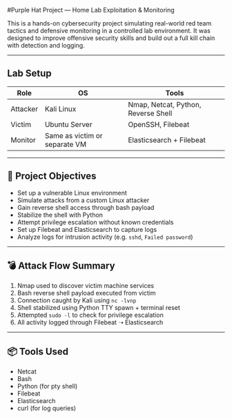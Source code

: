 #Purple Hat Project — Home Lab Exploitation & Monitoring

This is a hands-on cybersecurity project simulating real-world red team tactics and defensive monitoring in a controlled lab environment. It was designed to improve offensive security skills and build out a full kill chain with detection and logging.

---

## Lab Setup

| Role     | OS             | Tools                            |
|----------|----------------|----------------------------------|
| Attacker | Kali Linux     | Nmap, Netcat, Python, Reverse Shell |
| Victim   | Ubuntu Server  | OpenSSH, Filebeat                |
| Monitor  | Same as victim or separate VM | Elasticsearch + Filebeat |

---

## 🧠 Project Objectives

- Set up a vulnerable Linux environment
- Simulate attacks from a custom Linux attacker
- Gain reverse shell access through bash payload
- Stabilize the shell with Python
- Attempt privilege escalation without known credentials
- Set up Filebeat and Elasticsearch to capture logs
- Analyze logs for intrusion activity (e.g. `sshd`, `Failed password`)

---

## 💣 Attack Flow Summary

1. Nmap used to discover victim machine services
2. Bash reverse shell payload executed from victim
3. Connection caught by Kali using `nc -lvnp`
4. Shell stabilized using Python TTY spawn + terminal reset
5. Attempted `sudo -l` to check for privilege escalation
6. All activity logged through Filebeat ➝ Elasticsearch

---

## 📦 Tools Used

- Netcat
- Bash
- Python (for pty shell)
- Filebeat
- Elasticsearch
- curl (for log queries)
